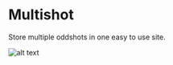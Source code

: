 # Multishot
Store multiple oddshots in one easy to use site.

![alt text](client/assets/images/logo.png "Site Logo")
